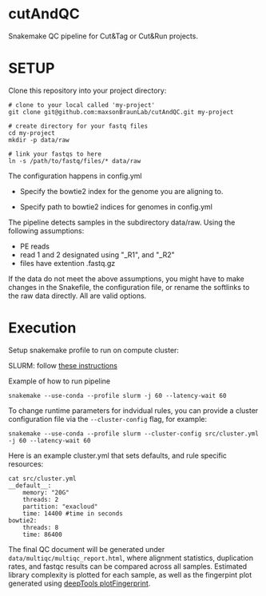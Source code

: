 # cutAndQC

Snakemake QC pipeline for Cut&Tag or Cut&Run projects. 

# SETUP

Clone this repository into your project directory:

```
# clone to your local called 'my-project'
git clone git@github.com:maxsonBraunLab/cutAndQC.git my-project

# create directory for your fastq files
cd my-project
mkdir -p data/raw

# link your fastqs to here
ln -s /path/to/fastq/files/* data/raw

```

The configuration happens in config.yml

 - Specify the bowtie2 index for the genome you are aligning to.
 * Specify path to bowtie2 indices for genomes in config.yml

The pipeline detects samples in the subdirectory data/raw. Using the following assumptions:

 * PE reads
 * read 1 and 2 designated using "_R1", and "_R2" 
 * files have extention .fastq.gz

If the data do not meet the above assumptions, you might have to make changes in the Snakefile, the configuration file, or rename the softlinks to the raw data directly. All are valid options. 

# Execution

Setup snakemake profile to run on compute cluster:

SLURM: follow [these instructions](https://github.com/Snakemake-Profiles/slurm)

Example of how to run pipeline

```
snakemake --use-conda --profile slurm -j 60 --latency-wait 60
```

To change runtime parameters for indvidual rules, you can provide a cluster configuration file via the `--cluster-config` flag, for example:

```
snakemake --use-conda --profile slurm --cluster-config src/cluster.yml -j 60 --latency-wait 60
```

Here is an example cluster.yml that sets defaults, and rule specific resources:

```
cat src/cluster.yml
__default__:
    memory: "20G"
    threads: 2
    partition: "exacloud"
    time: 14400 #time in seconds
bowtie2:
    threads: 8
    time: 86400
```


The final QC document will be generated under `data/multiqc/multiqc_report.html`, where alignment statistics, duplication rates, and fastqc results can be compared across all samples. Estimated library complexity is plotted for each sample, as well as the fingerpint plot generated using [deepTools plotFingerprint](https://deeptools.readthedocs.io/en/develop/content/tools/plotFingerprint.html). 
